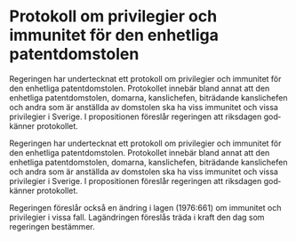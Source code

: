 # Protokoll om privilegier och immunitet för den enhetliga patentdomstolen

Regeringen har under­tecknat ett proto­koll om privile­gier och immu­nitet för den enhetliga patent­dom­stolen. Proto­kollet innebär bland annat att den enhet­liga patent­dom­stolen, domarna, kansli­chefen, biträdande kansli­chefen och andra som är anställda av dom­stolen ska ha viss immu­nitet och vissa privi­legier i Sverige. I proposi­tionen föreslår regeringen att riksdagen god­känner proto­kollet.

Regeringen har under­tecknat ett proto­koll om privile­gier och immu­nitet för den enhetliga patent­dom­stolen. Proto­kollet innebär bland annat att den enhet­liga patent­dom­stolen, domarna, kansli­chefen, biträdande kansli­chefen och andra som är anställda av dom­stolen ska ha viss immu­nitet och vissa privi­legier i Sverige. I proposi­tionen föreslår regeringen att riksdagen god­känner proto­kollet.

Regeringen föreslår också en ändring i lagen (1976:661) om immunitet och privilegier i vissa fall. Lagänd­ringen föreslås träda i kraft den dag som regeringen bestämmer.
